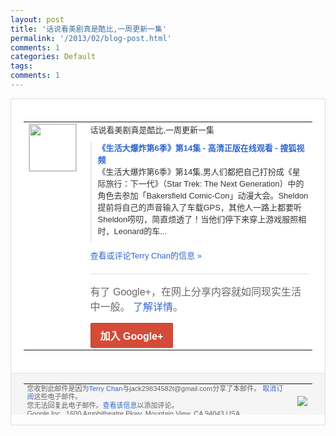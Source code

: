 ```yaml
---
layout: post
title: '话说看美剧真是酷比,一周更新一集'
permalink: '/2013/02/blog-post.html'
comments: 1
categories: Default
tags: 
comments: 1
---
```

<!-- X-Notifications: 1:a849805530000000 -->

<div style="border:solid 1px #dfdfdf;color:#686868;font:13px Arial"><div style="background-color:#fff;padding:20px;"><table cellpadding="0" cellspacing="0"><tr><td style="padding-right:15px;vertical-align:top"><a href="https://plus.google.com/_/notifications/emlink?emr=14900066512970582018&amp;emid=CIDV6dzflLUCFSImcgodrn4AAA&amp;path=%2F108643996575278738906&amp;dt=1359709262742&amp;uob=8"><img height="75" src="https://lh3.googleusercontent.com/-KKRGTyJ5Bl0/AAAAAAAAAAI/AAAAAAAAtnY/R4QEWIp3Ur0/s75-c-k-a/photo.jpg" style="border:solid 1px #cccccc;" width="75"/></a></td><td style="width:578px;color:#333;font:13px Arial;vertical-align:top"><div style="padding-bottom:10px">话说看美剧真是酷比,一周更新一集</div><div style="margin-bottom:10px;padding-left:10px; border-left:2px solid #EAEAEA"><span style="margin-right:5px"><a href="http://tv.sohu.com/20130201/n365311282.shtml" style="color:#3366CC;text-decoration:none"><span style="font-weight:bold">《生活大爆炸第6季》第14集 - 高清正版在线观看 - 搜狐视频</span></a><div style="padding-bottom:10px">《生活大爆炸第6季》第14集,男人们都把<wbr/>自己打扮成《星际旅行：下一代》（Star Trek: The Next Generation）中的角色去参加「B<wbr/>akersfield Comic-Con」动漫大会。Sheld<wbr/>on提前将自己的声音输入了车载GPS，其<wbr/>他人一路上都要听Sheldon唠叨，简直<wbr/>烦透了！当他们停下来穿上游戏服照相时，L<wbr/>eonard的车...</div></span></div><a href="https://plus.google.com/_/notifications/emlink?emr=14900066512970582018&amp;emid=CIDV6dzflLUCFSImcgodrn4AAA&amp;path=%2F108643996575278738906%2Fposts%2F9sKjHwzXzCK%3Fgpinv%3DAMIXal-jdrwRce7k3u1mtfzhCSXV0_eSkk5Qqh_VEejUlOS_bidUXcW_nLcXZPeYiT2ApjObE5RRg59VTy5PZf_YyB-WGtSucnRM-MieP6unLm4ddplcjP4&amp;dt=1359709262742&amp;uob=8" style="color:#3366CC;text-decoration:none">查看或评论Terry Chan的信息 »</a><div style="margin-top:20px;border-top:solid 1px #dfdfdf"><div style="padding:15px 0;color:#686868;font:16px Arial">有了 Google+，在网上分享内容就如同现实生活中一般。 <a href="http://www.google.com/+/learnmore/" style="color:#3366CC;text-decoration:none">了解详情</a>。</div><a href="https://plus.google.com/_/notifications/emlink?emr=14900066512970582018&amp;emid=CIDV6dzflLUCFSImcgodrn4AAA&amp;path=%2F%3Fgpinv%3DAMIXal-jdrwRce7k3u1mtfzhCSXV0_eSkk5Qqh_VEejUlOS_bidUXcW_nLcXZPeYiT2ApjObE5RRg59VTy5PZf_YyB-WGtSucnRM-MieP6unLm4ddplcjP4&amp;dt=1359709262742&amp;uob=8" style="display:inline-block;padding:7px 15px;background-color:#d44b38; color:#fff;font-size:16px; font-weight:bold;border-radius:2px;-webkit-border-radius:2px; -moz-border-radius:2px;border:solid 1px #c43b28; white-space:nowrap;text-decoration:none">加入 Google+</a></div></td></tr></table></div><div style="border-top:solid 1px #dfdfdf;padding:0 20px; background-color:#f5f5f5"><table cellpadding="0" cellspacing="0" style="height:50px"><tbody><tr><td style="vertical-align:middle;width:100%; color:#636363;font:11px Arial; line-height:120%">您收到此邮件是因为<a href="https://plus.google.com/_/notifications/emlink?emr=14900066512970582018&amp;emid=CIDV6dzflLUCFSImcgodrn4AAA&amp;path=%2F108643996575278738906%3Fgpinv%3DAMIXal-jdrwRce7k3u1mtfzhCSXV0_eSkk5Qqh_VEejUlOS_bidUXcW_nLcXZPeYiT2ApjObE5RRg59VTy5PZf_YyB-WGtSucnRM-MieP6unLm4ddplcjP4&amp;dt=1359709262742&amp;uob=8" style="color:#3366CC;text-decoration:none">Terry Chan</a>与jack29834582t@gmail.com分享了本邮件。 <a href="https://plus.google.com/_/notifications/emlink?emr=14900066512970582018&amp;emid=CIDV6dzflLUCFSImcgodrn4AAA&amp;path=%2F_%2Fnonplus%2Femailsettings%3Fgpinv%3DAMIXal-jdrwRce7k3u1mtfzhCSXV0_eSkk5Qqh_VEejUlOS_bidUXcW_nLcXZPeYiT2ApjObE5RRg59VTy5PZf_YyB-WGtSucnRM-MieP6unLm4ddplcjP4%26est%3DADH5u8X3bd513Ns7LWtsYO6PQ-8Q9V92bdEuhXrXUzrF0boXyqOWwC8koqDcsvo4e1QTU3pJL4ABXH1Y3s8ApffURwyczLIgzLhucY4i8j4RdcBPuHYKUMtcMahWyW4BMN46Ryq_G_d7PiqkUDMFNVCmzNHpchJPOw&amp;dt=1359709262742&amp;uob=8" style="color:#3366CC;text-decoration:none">取消订阅</a>这些电子邮件。<br/>您无法回复此电子邮件。<a href="https://plus.google.com/_/notifications/emlink?emr=14900066512970582018&amp;emid=CIDV6dzflLUCFSImcgodrn4AAA&amp;path=%2F108643996575278738906%2Fposts%2F9sKjHwzXzCK%3Fgpinv%3DAMIXal-jdrwRce7k3u1mtfzhCSXV0_eSkk5Qqh_VEejUlOS_bidUXcW_nLcXZPeYiT2ApjObE5RRg59VTy5PZf_YyB-WGtSucnRM-MieP6unLm4ddplcjP4&amp;dt=1359709262742&amp;uob=8" style="color:#3366CC;text-decoration:none">查看该信息</a>以添加评论。<br/>Google Inc., 1600 Amphitheatre Pkwy, Mountain View, CA 94043 USA<br/></td><td><img src="https://ssl.gstatic.com/s2/oz/images/notifications/logo/google-plus-6617a72bb36cc548861652780c9e6ff1.png"/></td></tr></tbody></table></div></div>